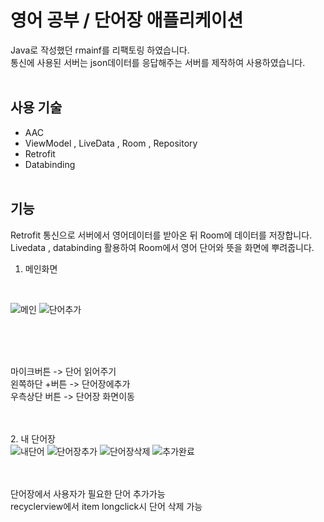 # 영어 공부 / 단어장 애플리케이션 

Java로 작성했던 rmainf를 리팩토링 하였습니다.
<br>
통신에 사용된 서버는 json데이터를 응답해주는 서버를 제작하여 사용하였습니다.
<br><br>
## 사용 기술

- AAC
- ViewModel , LiveData , Room , Repository 
- Retrofit
- Databinding
<br><br>

## 기능 

Retrofit 통신으로 서버에서 영어데이터를 받아온 뒤 Room에 데이터를 저장합니다.<br>
Livedata , databinding 활용하여 Room에서 영어 단어와 뜻을 화면에 뿌려줍니다. 


1. 메인화면 
<br> 

![메인](https://user-images.githubusercontent.com/58478058/109963568-e989f700-7d2f-11eb-98df-aefc67459850.JPG)
![단어추가](https://user-images.githubusercontent.com/58478058/109963383-b3e50e00-7d2f-11eb-95b8-3b221edd899b.JPG)

<br>

<br><br>
마이크버튼 -> 단어 읽어주기 <br> 
왼쪽하단 +버튼 -> 단어장에추가 <br> 
우측상단 버튼 -> 단어장 화면이동

<br><br>
2. 내 단어장
<br>
![내단어](https://user-images.githubusercontent.com/58478058/109962745-e93d2c00-7d2e-11eb-8cbe-1d0ad3f48feb.JPG)
![단어장추가](https://user-images.githubusercontent.com/58478058/109962925-26a1b980-7d2f-11eb-90d3-3272c019efbd.JPG)
![단어장삭제](https://user-images.githubusercontent.com/58478058/109962864-112c8f80-7d2f-11eb-80e0-9d55b42894a6.JPG)
![추가완료](https://user-images.githubusercontent.com/58478058/109962932-27d2e680-7d2f-11eb-9d66-ad825c3a1ec5.JPG)

<br><br>
단어장에서 사용자가 필요한 단어 추가가능 <br>
recyclerview에서 item longclick시 단어 삭제 가능 <br>


